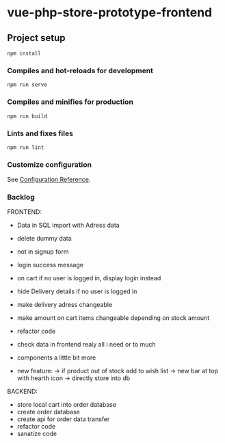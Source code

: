 # vue-php-store-prototype-frontend

## Project setup

```
npm install
```

### Compiles and hot-reloads for development

```
npm run serve
```

### Compiles and minifies for production

```
npm run build
```

### Lints and fixes files

```
npm run lint
```

### Customize configuration

See [Configuration Reference](https://cli.vuejs.org/config/).

### Backlog

FRONTEND:

- Data in SQL import with Adress data
- delete dummy data
- not in signup form
- login success message
- on cart if no user is logged in, display login instead
- hide Delivery details if no user is logged in
- make delivery adress changeable
- make amount on cart items changeable depending on stock amount

- refactor code
- check data in frontend realy all i need or to much
- components a little bit more

- new feature:
  -> if product out of stock add to wish list
  -> new bar at top with hearth icon
  -> directly store into db

BACKEND:

- store local cart into order database
- create order database
- create api for order data transfer
- refactor code
- sanatize code
